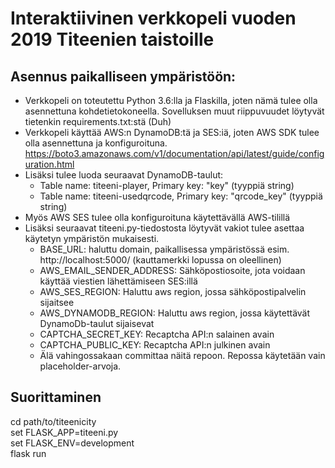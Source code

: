 # Interaktiivinen verkkopeli vuoden 2019 Titeenien taistoille


## Asennus paikalliseen ympäristöön:

- Verkkopeli on toteutettu Python 3.6:lla ja Flaskilla, joten nämä tulee olla asennettuna kohdetietokoneella. Sovelluksen muut riippuvuudet löytyvät tietenkin requirements.txt:stä (Duh)
- Verkkopeli käyttää AWS:n DynamoDB:tä ja SES:iä, joten AWS SDK tulee olla asennettuna ja konfiguroituna. https://boto3.amazonaws.com/v1/documentation/api/latest/guide/configuration.html
- Lisäksi tulee luoda seuraavat DynamoDB-taulut:
  - Table name: titeeni-player, Primary key: "key" (tyyppiä string)
  - Table name: titeeni-usedqrcode, Primary key: "qrcode_key" (tyyppiä string)
- Myös AWS SES tulee olla konfiguroituna käytettävällä AWS-tilillä
- Lisäksi seuraavat titeeni.py-tiedostosta löytyvät vakiot tulee asettaa käytetyn ympäristön mukaisesti.
  - BASE_URL: haluttu domain, paikallisessa ympäristössä esim. http://localhost:5000/ (kauttamerkki lopussa on oleellinen)
  - AWS_EMAIL_SENDER_ADDRESS: Sähköpostiosoite, jota voidaan käyttää viestien lähettämiseen SES:illä
  - AWS_SES_REGION: Haluttu aws region, jossa sähköpostipalvelin sijaitsee
  - AWS_DYNAMODB_REGION: Haluttu aws region, jossa käytettävät DynamoDb-taulut sijaisevat
  - CAPTCHA_SECRET_KEY: Recaptcha API:n salainen avain
  - CAPTCHA_PUBLIC_KEY: Recaptcha API:n julkinen avain
  - Älä vahingossakaan committaa näitä repoon. Repossa käytetään vain placeholder-arvoja.

## Suorittaminen

cd path/to/titeenicity  
set FLASK_APP=titeeni.py  
set FLASK_ENV=development  
flask run